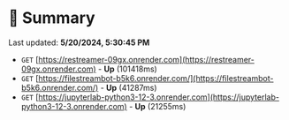 # 📖 Summary
Last updated: **5/20/2024, 5:30:45 PM**

- `GET` [https://restreamer-09gx.onrender.com](https://restreamer-09gx.onrender.com) - **Up** (101418ms)
- `GET` [https://filestreambot-b5k6.onrender.com/](https://filestreambot-b5k6.onrender.com/) - **Up** (41287ms)
- `GET` [https://jupyterlab-python3-12-3.onrender.com](https://jupyterlab-python3-12-3.onrender.com) - **Up** (21255ms)

